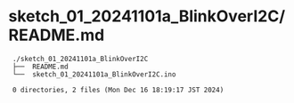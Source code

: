 
# sketch_01_20241101a_BlinkOverI2C/README.md

     ./sketch_01_20241101a_BlinkOverI2C
     ├──  README.md
     └──  sketch_01_20241101a_BlinkOverI2C.ino
     
     0 directories, 2 files (Mon Dec 16 18:19:17 JST 2024)
